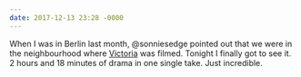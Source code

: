 ```yaml
---
date: 2017-12-13 23:28 -0000
---
```

When I was in Berlin last month, @sonniesedge pointed out that we were in the neighbourhood where [Victoria](http://www.imdb.com/title/tt4226388/) was filmed. Tonight I finally got to see it. 2 hours and 18 minutes of drama in one single take. Just incredible.

